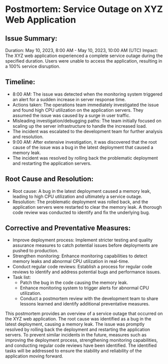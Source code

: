 # Postmortem: Service Outage on XYZ Web Application

## Issue Summary:
Duration: May 10, 2023, 8:00 AM - May 10, 2023, 10:00 AM (UTC)
Impact: The XYZ web application experienced a complete service outage during the specified duration. Users were unable to access the application, resulting in a 100% service disruption.

## Timeline:
- 8:00 AM: The issue was detected when the monitoring system triggered an alert for a sudden increase in server response time.
- Actions taken: The operations team immediately investigated the issue and found high CPU utilization on the application servers. They assumed the issue was caused by a surge in user traffic.
- Misleading investigation/debugging paths: The team initially focused on scaling up the server infrastructure to handle the increased load.
- The incident was escalated to the development team for further analysis and resolution.
- 9:00 AM: After extensive investigation, it was discovered that the root cause of the issue was a bug in the latest deployment that caused a memory leak.
- The incident was resolved by rolling back the problematic deployment and restarting the application servers.
 
## Root Cause and Resolution:
- Root cause: A bug in the latest deployment caused a memory leak, leading to high CPU utilization and ultimately a service outage.
- Resolution: The problematic deployment was rolled back, and the application servers were restarted to clear the memory leak. A thorough code review was conducted to identify and fix the underlying bug.

## Corrective and Preventative Measures:
- Improve deployment process: Implement stricter testing and quality assurance measures to catch potential issues before deployments are pushed to production.
- Strengthen monitoring: Enhance monitoring capabilities to detect memory leaks and abnormal CPU utilization in real-time.
- Conduct regular code reviews: Establish a process for regular code reviews to identify and address potential bugs and performance issues.
- Task list:
  - Patch the bug in the code causing the memory leak.
  - Enhance monitoring system to trigger alerts for abnormal CPU utilization.
  - Conduct a postmortem review with the development team to share lessons learned and identify additional preventative measures.

This postmortem provides an overview of a service outage that occurred on the XYZ web application. The root cause was identified as a bug in the latest deployment, causing a memory leak. The issue was promptly resolved by rolling back the deployment and restarting the application servers. To prevent similar incidents in the future, measures such as improving the deployment process, strengthening monitoring capabilities, and conducting regular code reviews have been identified. The identified tasks will be addressed to ensure the stability and reliability of the application moving forward.
